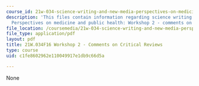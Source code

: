 ```yaml
---
course_id: 21w-034-science-writing-and-new-media-perspectives-on-medicine-and-public-health-fall-2016
description: 'This files contain information regarding science writing and new media:
  Perspectives on medicine and public health: Workshop 2 - comments on critical reviews.'
file_location: /coursemedia/21w-034-science-writing-and-new-media-perspectives-on-medicine-and-public-health-fall-2016/c1fe8602962e110049917e1db9c66d5a_MIT21W_034F16_Workshop2.pdf
file_type: application/pdf
layout: pdf
title: 21W.034F16 Workshop 2 - Comments on Critical Reviews
type: course
uid: c1fe8602962e110049917e1db9c66d5a

---
```

None